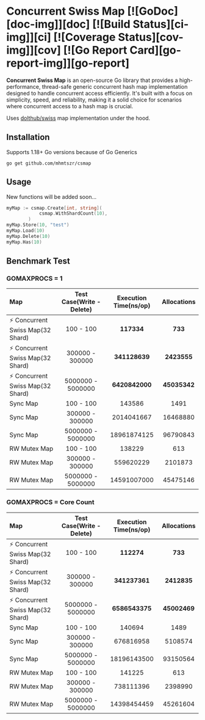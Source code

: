 # Concurrent Swiss Map [![GoDoc][doc-img]][doc] [![Build Status][ci-img]][ci] [![Coverage Status][cov-img]][cov] [![Go Report Card][go-report-img]][go-report]

**Concurrent Swiss Map** is an open-source Go library that provides a high-performance, thread-safe generic concurrent hash map implementation designed to handle concurrent access efficiently. It's built with a focus on simplicity, speed, and reliability, making it a solid choice for scenarios where concurrent access to a hash map is crucial.

Uses [dolthub/swiss](https://github.com/dolthub/swiss) map implementation under the hood.

## Installation

Supports 1.18+ Go versions because of Go Generics
```
go get github.com/mhmtszr/csmap
```

## Usage
New functions will be added soon...
```go
myMap := csmap.Create[int, string](
			csmap.WithShardCount(10),
		)
myMap.Store(10, "test")
myMap.Load(10)
myMap.Delete(10)
myMap.Has(10)
```

## Benchmark Test

### GOMAXPROCS = 1

| Map                              | Test Case(Write - Delete) | Execution Time(ns/op) | Allocations  |
|:---------------------------------|:-------------------------:|:---------------------:|:------------:|
| ⚡ Concurrent Swiss Map(32 Shard) |         100 - 100         |      **117334**       |   **733**    
| ⚡ Concurrent Swiss Map(32 Shard) |      300000 - 300000      |     **341128639**     | **2423555**  
| ⚡ Concurrent Swiss Map(32 Shard) |     5000000 - 5000000     |    **6420842000**     | **45035342** 
| Sync Map                         |         100 - 100         |        143586         |     1491     
| Sync Map                         |      300000 - 300000      |      2014041667       |   16468880   
| Sync Map                         |     5000000 - 5000000     |      18961874125      |   96790843   
| RW Mutex Map                     |         100 - 100         |        138229         |     613      
| RW Mutex Map                     |      300000 - 300000      |       559620229       |   2101873    
| RW Mutex Map                     |     5000000 - 5000000     |      14591007000      |   45475146   

### GOMAXPROCS = Core Count

| Map                              | Test Case(Write - Delete) | Execution Time(ns/op) | Allocations  |
|:---------------------------------|:-------------------------:|:---------------------:|:------------:|
| ⚡ Concurrent Swiss Map(32 Shard) |         100 - 100         |      **112274**       |   **733**    
| ⚡ Concurrent Swiss Map(32 Shard) |      300000 - 300000      |     **341237361**     | **2412835**  
| ⚡ Concurrent Swiss Map(32 Shard) |     5000000 - 5000000     |    **6586543375**     | **45002469** 
| Sync Map                         |         100 - 100         |        140694         |     1489     
| Sync Map                         |      300000 - 300000      |       676816958       |   5108574    
| Sync Map                         |     5000000 - 5000000     |      18196143500      |   93150564   
| RW Mutex Map                     |         100 - 100         |        141225         |     613      
| RW Mutex Map                     |      300000 - 300000      |       738111396       |   2398990    
| RW Mutex Map                     |     5000000 - 5000000     |      14398454459      |   45261604   